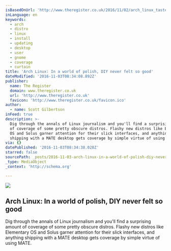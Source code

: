 ```yaml
---
isBasedOnUrl: 'http://www.theregister.co.uk/2016/11/02/arch_linux_taster/'
inLanguage: en
keywords:
  - arch
  - distro
  - linux
  - install
  - updating
  - desktop
  - user
  - gnome
  - coverage
  - curtain
title: 'Arch Linux: In a world of polish, DIY never felt so good'
dateModified: '2016-11-03T08:34:08.892Z'
publisher:
  name: The Register
  domain: www.theregister.co.uk
  url: 'http://www.theregister.co.uk'
  favicon: 'http://www.theregister.co.uk/favicon.ico'
author:
  - name: Scott Gilbertson
inFeed: true
description: >-
  Dig through the annals of Linux journalism and you'll find a surprising amount
  of coverage of some pretty obscure distros. Flashy new distros like Elementary
  OS and Solus garner attention for their slick interfaces, and anything
  shipping with a MATE desktop gets coverage by simple virtue of using MATE.
via: {}
datePublished: '2016-11-03T08:34:38.028Z'
starred: false
sourcePath: _posts/2016-11-03-arch-linux-in-a-world-of-polish-diy-never-felt-so-good.md
_type: MediaObject
_context: 'http://schema.org'

---
```

<article style=""><img src="https://the-grid-user-content.s3-us-west-2.amazonaws.com/7f152e04-ac0f-46ee-a60e-1d682055c9af.jpg" /><h1>Arch Linux: In a world of polish, DIY never felt so good</h1><p>Dig through the annals of Linux journalism and you'll find a surprising amount of coverage of some pretty obscure distros. Flashy new distros like Elementary OS and Solus garner attention for their slick interfaces, and anything shipping with a MATE desktop gets coverage by simple virtue of using MATE.</p></article>